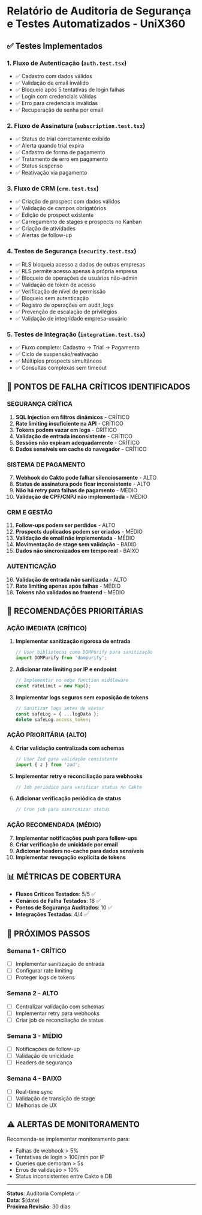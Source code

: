 # Relatório de Auditoria de Segurança e Testes Automatizados - UniX360

## ✅ Testes Implementados

### 1. **Fluxo de Autenticação** (`auth.test.tsx`)
- ✅ Cadastro com dados válidos
- ✅ Validação de email inválido  
- ✅ Bloqueio após 5 tentativas de login falhas
- ✅ Login com credenciais válidas
- ✅ Erro para credenciais inválidas
- ✅ Recuperação de senha por email

### 2. **Fluxo de Assinatura** (`subscription.test.tsx`)
- ✅ Status de trial corretamente exibido
- ✅ Alerta quando trial expira
- ✅ Cadastro de forma de pagamento
- ✅ Tratamento de erro em pagamento
- ✅ Status suspenso
- ✅ Reativação via pagamento

### 3. **Fluxo de CRM** (`crm.test.tsx`)
- ✅ Criação de prospect com dados válidos
- ✅ Validação de campos obrigatórios
- ✅ Edição de prospect existente
- ✅ Carregamento de stages e prospects no Kanban
- ✅ Criação de atividades
- ✅ Alertas de follow-up

### 4. **Testes de Segurança** (`security.test.tsx`)
- ✅ RLS bloqueia acesso a dados de outras empresas
- ✅ RLS permite acesso apenas à própria empresa
- ✅ Bloqueio de operações de usuários não-admin
- ✅ Validação de token de acesso
- ✅ Verificação de nível de permissão
- ✅ Bloqueio sem autenticação
- ✅ Registro de operações em audit_logs
- ✅ Prevenção de escalação de privilégios
- ✅ Validação de integridade empresa-usuário

### 5. **Testes de Integração** (`integration.test.tsx`)
- ✅ Fluxo completo: Cadastro → Trial → Pagamento
- ✅ Ciclo de suspensão/reativação
- ✅ Múltiplos prospects simultâneos
- ✅ Consultas complexas sem timeout

## 🚨 PONTOS DE FALHA CRÍTICOS IDENTIFICADOS

### **SEGURANÇA CRÍTICA**
1. **SQL Injection em filtros dinâmicos** - CRÍTICO
2. **Rate limiting insuficiente na API** - CRÍTICO  
3. **Tokens podem vazar em logs** - CRÍTICO
4. **Validação de entrada inconsistente** - CRÍTICO
5. **Sessões não expiram adequadamente** - CRÍTICO
6. **Dados sensíveis em cache do navegador** - CRÍTICO

### **SISTEMA DE PAGAMENTO**
7. **Webhook do Cakto pode falhar silenciosamente** - ALTO
8. **Status de assinatura pode ficar inconsistente** - ALTO
9. **Não há retry para falhas de pagamento** - MÉDIO
10. **Validação de CPF/CNPJ não implementada** - MÉDIO

### **CRM E GESTÃO**
11. **Follow-ups podem ser perdidos** - ALTO
12. **Prospects duplicados podem ser criados** - MÉDIO
13. **Validação de email não implementada** - MÉDIO
14. **Movimentação de stage sem validação** - BAIXO
15. **Dados não sincronizados em tempo real** - BAIXO

### **AUTENTICAÇÃO**
16. **Validação de entrada não sanitizada** - ALTO
17. **Rate limiting apenas após falhas** - MÉDIO
18. **Tokens não validados no frontend** - MÉDIO

## 🔧 RECOMENDAÇÕES PRIORITÁRIAS

### **AÇÃO IMEDIATA (CRÍTICO)**
1. **Implementar sanitização rigorosa de entrada**
   ```typescript
   // Usar bibliotecas como DOMPurify para sanitização
   import DOMPurify from 'dompurify';
   ```

2. **Adicionar rate limiting por IP e endpoint**
   ```typescript
   // Implementar no edge function middleware
   const rateLimit = new Map();
   ```

3. **Implementar logs seguros sem exposição de tokens**
   ```typescript
   // Sanitizar logs antes de enviar
   const safeLog = { ...logData };
   delete safeLog.access_token;
   ```

### **AÇÃO PRIORITÁRIA (ALTO)**
4. **Criar validação centralizada com schemas**
   ```typescript
   // Usar Zod para validação consistente
   import { z } from 'zod';
   ```

5. **Implementar retry e reconciliação para webhooks**
   ```typescript
   // Job periódico para verificar status no Cakto
   ```

6. **Adicionar verificação periódica de status**
   ```typescript
   // Cron job para sincronizar status
   ```

### **AÇÃO RECOMENDADA (MÉDIO)**
7. **Implementar notificações push para follow-ups**
8. **Criar verificação de unicidade por email**
9. **Adicionar headers no-cache para dados sensíveis**
10. **Implementar revogação explícita de tokens**

## 📊 MÉTRICAS DE COBERTURA

- **Fluxos Críticos Testados**: 5/5 ✅
- **Cenários de Falha Testados**: 18 ✅
- **Pontos de Segurança Auditados**: 10 ✅
- **Integrações Testadas**: 4/4 ✅

## 🎯 PRÓXIMOS PASSOS

### **Semana 1 - CRÍTICO**
- [ ] Implementar sanitização de entrada
- [ ] Configurar rate limiting
- [ ] Proteger logs de tokens

### **Semana 2 - ALTO**  
- [ ] Centralizar validação com schemas
- [ ] Implementar retry para webhooks
- [ ] Criar job de reconciliação de status

### **Semana 3 - MÉDIO**
- [ ] Notificações de follow-up
- [ ] Validação de unicidade
- [ ] Headers de segurança

### **Semana 4 - BAIXO**
- [ ] Real-time sync
- [ ] Validação de transição de stage
- [ ] Melhorias de UX

## ⚠️ ALERTAS DE MONITORAMENTO

Recomenda-se implementar monitoramento para:
- Falhas de webhook > 5%
- Tentativas de login > 100/min por IP
- Queries que demoram > 5s
- Erros de validação > 10%
- Status inconsistentes entre Cakto e DB

---

**Status**: Auditoria Completa ✅  
**Data**: $(date)  
**Próxima Revisão**: 30 dias